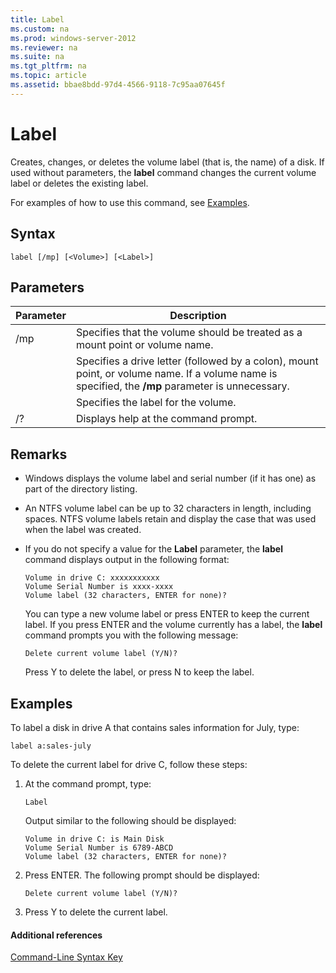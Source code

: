 ```yaml
---
title: Label
ms.custom: na
ms.prod: windows-server-2012
ms.reviewer: na
ms.suite: na
ms.tgt_pltfrm: na
ms.topic: article
ms.assetid: bbae8bdd-97d4-4566-9118-7c95aa07645f
---
```

# Label
Creates, changes, or deletes the volume label \(that is, the name\) of a disk. If used without parameters, the **label** command changes the current volume label or deletes the existing label.  
  
For examples of how to use this command, see [Examples](#BKMK_examples).  
  
## Syntax  
  
```  
label [/mp] [<Volume>] [<Label>]  
```  
  
## Parameters  
  
|Parameter|Description|  
|-------------|---------------|  
|\/mp|Specifies that the volume should be treated as a mount point or volume name.|  
|<Volume>|Specifies a drive letter \(followed by a colon\), mount point, or volume name. If a volume name is specified, the **\/mp** parameter is unnecessary.|  
|<Label>|Specifies the label for the volume.|  
|\/?|Displays help at the command prompt.|  
  
## Remarks  
  
-   Windows displays the volume label and serial number \(if it has one\) as part of the directory listing.  
  
-   An NTFS volume label can be up to 32 characters in length, including spaces. NTFS volume labels retain and display the case that was used when the label was created.  
  
-   If you do not specify a value for the **Label** parameter, the **label** command displays output in the following format:  
  
    ```  
    Volume in drive C: xxxxxxxxxxx   
    Volume Serial Number is xxxx-xxxx   
    Volume label (32 characters, ENTER for none)?  
    ```  
  
    You can type a new volume label or press ENTER to keep the current label. If you press ENTER and the volume currently has a label, the **label** command prompts you with the following message:  
  
    ```  
    Delete current volume label (Y/N)?  
    ```  
  
    Press Y to delete the label, or press N to keep the label.  
  
## <a name="BKMK_examples"></a>Examples  
To label a disk in drive A that contains sales information for July, type:  
  
```  
label a:sales-july  
```  
  
To delete the current label for drive C, follow these steps:  
  
1.  At the command prompt, type:  
  
    ```  
    Label  
    ```  
  
    Output similar to the following should be displayed:  
  
    ```  
    Volume in drive C: is Main Disk  
    Volume Serial Number is 6789-ABCD  
    Volume label (32 characters, ENTER for none)?  
    ```  
  
2.  Press ENTER. The following prompt should be displayed:  
  
    ```  
    Delete current volume label (Y/N)?  
    ```  
  
3.  Press Y to delete the current label.  
  
#### Additional references  
[Command-Line Syntax Key](../Topic/Command-Line-Syntax-Key.md)  
  
